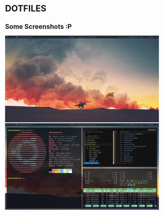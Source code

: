# DOTFILES
<!--
Tasks at hand:

- [ ] Write script to copy useful scripts 
- [ ] Script to download and place these files correctly
- [ ] Script to download and install dependencies
-->
## Some Screenshots :P

![](./assets/first.jpg)
![](./assets/second.jpg)


